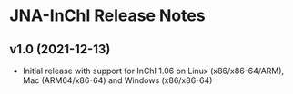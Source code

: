 # JNA-InChI Release Notes

## v1.0 (2021-12-13)
* Initial release with support for InChI 1.06 on Linux (x86/x86-64/ARM), Mac (ARM64/x86-64) and Windows (x86/x86-64)
